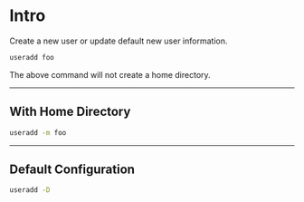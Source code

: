 # Intro

Create a new user or update default new user information.

```bash
useradd foo
```

The above command will not create a home directory.

---

## With Home Directory

```bash
useradd -m foo
```

---

## Default Configuration

```bash
useradd -D
```
